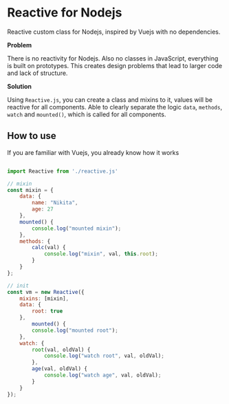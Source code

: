 # Reactive for Nodejs

Reactive custom class for Nodejs, inspired by Vuejs with no dependencies.

**Problem**

There is no reactivity for Nodejs. Also no classes in JavaScript, everything is built on prototypes. This creates design problems that lead to larger code and lack of structure. 

**Solution**

Using `Reactive.js`, you can create a class and mixins to it, values will be reactive for all components. Able to clearly separate the logic `data`, `methods`, `watch` and `mounted()`, which is called for all components.

## How to use

If you are familiar with Vuejs, you already know how it works

```js

import Reactive from './reactive.js'

// mixin
const mixin = {
	data: {
		name: "Nikita",
		age: 27
	},
	mounted() {
		console.log("mounted mixin");
	},
	methods: {
		calc(val) {
			console.log("mixin", val, this.root);
		}
	}
};

// init
const vm = new Reactive({
	mixins: [mixin],
	data: {
		root: true
	},
		mounted() {
		console.log("mounted root");
	},
	watch: {
		root(val, oldVal) {
			console.log("watch root", val, oldVal);
		},
		age(val, oldVal) {
			console.log("watch age", val, oldVal);
		}
	}
});
```
